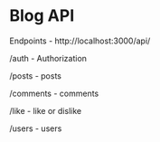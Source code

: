 # Blog API

Endpoints - http://localhost:3000/api/

/auth - Authorization

/posts - posts

/comments - comments

/like - like or dislike

/users - users
